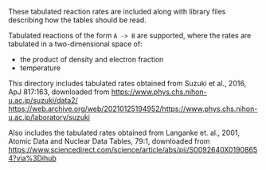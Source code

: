 These tabulated reaction rates are included along with library files
describing how the tables should be read.

Tabulated reactions of the form `A -> B` are supported, where the
rates are tabulated in a two-dimensional space of:

- the product of density and electron fraction
- temperature

This directory includes tabulated rates obtained from Suzuki et al.,
2016, ApJ 817:163, downloaded from
https://www.phys.chs.nihon-u.ac.jp/suzuki/data2/
https://web.archive.org/web/20210125194952/https://www.phys.chs.nihon-u.ac.jp/laboratory/suzuki

Also includes the tabulated rates obtained from Langanke et. al.,
2001, Atomic Data and Nuclear Data Tables, 79:1, downloaded from
https://www.sciencedirect.com/science/article/abs/pii/S0092640X01908654?via%3Dihub
